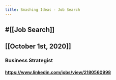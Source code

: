 ```yaml
---
title: Smashing Ideas - Job Search
---
```


## #[[Job Search]]

## 

## [[October 1st, 2020]]
### Business Strategist
#### https://www.linkedin.com/jobs/view/2180560998
